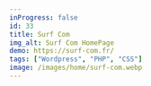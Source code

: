 ```yaml
---
inProgress: false
id: 33
title: Surf Com
img_alt: Surf Com HomePage
demo: https://surf-com.fr/
tags: ["Wordpress", "PHP", "CSS"]
image: /images/home/surf-com.webp
---
```

